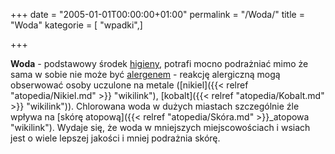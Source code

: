 +++
date = "2005-01-01T00:00:00+01:00"
permalink = "/Woda/"
title = "Woda"
kategorie = [ "wpadki",]

+++

**Woda** - podstawowy środek [higieny](/atopedia/Higiena "wikilink"), potrafi mocno podrażniać mimo że sama w sobie nie może być [alergenem](/atopedia/Alergen "wikilink") - reakcję alergiczną mogą obserwować osoby uczulone na metale ([nikiel]({{< relref "atopedia/Nikiel.md" >}} "wikilink"), [kobalt]({{< relref "atopedia/Kobalt.md" >}} "wikilink")). Chlorowana woda w dużych miastach szczególnie źle wpływa na [skórę atopową]({{< relref "atopedia/Skóra.md" >}}_atopowa "wikilink"). Wydaje się, że woda w mniejszych miejscowościach i wsiach jest o wiele lepszej jakości i mniej podrażnia skórę.
